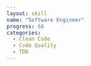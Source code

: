 ```yaml
---
layout: skill
name: "Software Engineer"
progress: 68
categories:
  - Clean Code
  - Code Quality
  - TDD
---
```

